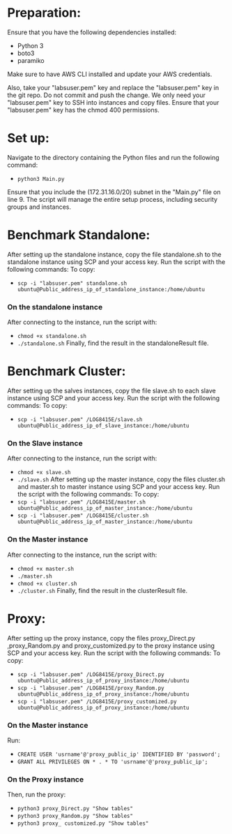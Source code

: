 # Preparation:
Ensure that you have the following dependencies installed:
- Python 3
- boto3
- paramiko

Make sure to have AWS CLI installed and update your AWS credentials.

Also, take your "labsuser.pem" key and replace the "labsuser.pem" key in the git repo. Do not commit and push the change. We only need your "labsuser.pem" key to SSH into instances and copy files. Ensure that your "labsuser.pem" key has the chmod 400 permissions.

 # Set up:

Navigate to the directory containing the Python files and run the following command:
-	`python3 Main.py`

Ensure that you include the (172.31.16.0/20) subnet in the "Main.py" file on line 9. The script will manage the entire setup process, including security groups and instances.
# Benchmark Standalone:
After setting up the standalone instance, copy the file standalone.sh to the standalone instance using SCP and your access key. Run the script with the following commands:
To copy: 
-	`scp -i "labsuser.pem" standalone.sh ubuntu@Public_address_ip_of_standalone_instance:/home/ubuntu`
### On the standalone instance
After connecting to the instance, run the script with:
-	`chmod +x standalone.sh`
-	`./standalone.sh`
Finally, find the result in the standaloneResult file.

# Benchmark Cluster:
After setting up the salves instances, copy the file slave.sh to each slave instance using SCP and your access key. Run the script with the following commands:
To copy: 
-	`scp -i "labsuser.pem" /LOG8415E/slave.sh ubuntu@Public_address_ip_of_slave_instance:/home/ubuntu`
### On the Slave instance
After connecting to the instance, run the script with:
-	`chmod +x slave.sh`
-	`./slave.sh`
After setting up the master instance, copy the files cluster.sh and master.sh to master instance using SCP and your access key. Run the script with the following commands:
To copy: 
-	`scp -i "labsuser.pem" /LOG8415E/master.sh ubuntu@Public_address_ip_of_master_instance:/home/ubuntu`
 -	`scp -i "labsuser.pem" /LOG8415E/cluster.sh ubuntu@Public_address_ip_of_master_instance:/home/ubuntu`
### On the Master instance
After connecting to the instance, run the script with:
-	`chmod +x master.sh`
-	`./master.sh`
-	`chmod +x cluster.sh`
-	`./cluster.sh`
Finally, find the result in the clusterResult file.
 # Proxy:
After setting up the proxy instance, copy the files proxy_Direct.py ,proxy_Random.py and proxy_customized.py to the proxy instance using SCP and your access key. Run the script with the following commands:
To copy: 
-	`scp -i "labsuser.pem" /LOG8415E/proxy_Direct.py ubuntu@Public_address_ip_of_proxy_instance:/home/ubuntu`
-	`scp -i "labsuser.pem" /LOG8415E/proxy_Random.py ubuntu@Public_address_ip_of_proxy_instance:/home/ubuntu`
-	`scp -i "labsuser.pem" /LOG8415E/proxy_customized.py ubuntu@Public_address_ip_of_proxy_instance:/home/ubuntu`
### On the Master instance
Run:
-	`CREATE USER 'usrname'@'proxy_public_ip' IDENTIFIED BY 'password';`
-	`GRANT ALL PRIVILEGES ON * . * TO 'usrname'@'proxy_public_ip';`
### On the Proxy instance
Then, run the proxy:
-	`python3 proxy_Direct.py "Show tables" `
-	`python3 proxy_Random.py "Show tables"`
-	`python3 proxy_ customized.py "Show tables"`
